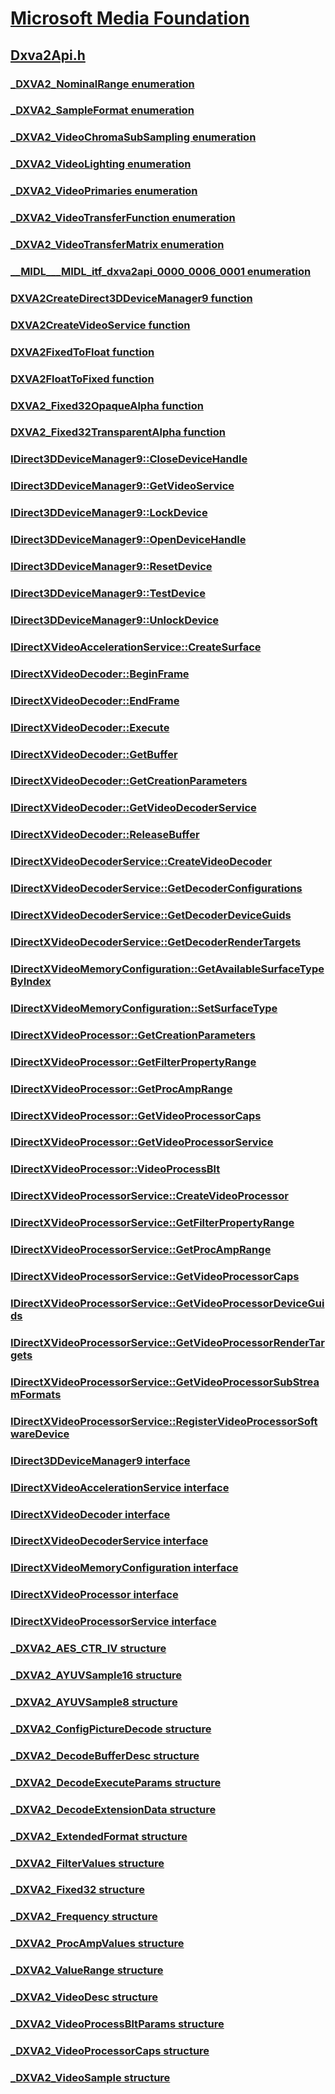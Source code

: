 # [Microsoft Media Foundation](../_mf/index.md)
## [Dxva2Api.h](index.md)
### [_DXVA2_NominalRange enumeration](../dxva2api/ne-dxva2api-_dxva2_nominalrange.md)
### [_DXVA2_SampleFormat enumeration](../dxva2api/ne-dxva2api-_dxva2_sampleformat.md)
### [_DXVA2_VideoChromaSubSampling enumeration](../dxva2api/ne-dxva2api-_dxva2_videochromasubsampling.md)
### [_DXVA2_VideoLighting enumeration](../dxva2api/ne-dxva2api-_dxva2_videolighting.md)
### [_DXVA2_VideoPrimaries enumeration](../dxva2api/ne-dxva2api-_dxva2_videoprimaries.md)
### [_DXVA2_VideoTransferFunction enumeration](../dxva2api/ne-dxva2api-_dxva2_videotransferfunction.md)
### [_DXVA2_VideoTransferMatrix enumeration](../dxva2api/ne-dxva2api-_dxva2_videotransfermatrix.md)
### [__MIDL___MIDL_itf_dxva2api_0000_0006_0001 enumeration](../dxva2api/ne-dxva2api-__midl___midl_itf_dxva2api_0000_0006_0001.md)
### [DXVA2CreateDirect3DDeviceManager9 function](../dxva2api/nf-dxva2api-dxva2createdirect3ddevicemanager9.md)
### [DXVA2CreateVideoService function](../dxva2api/nf-dxva2api-dxva2createvideoservice.md)
### [DXVA2FixedToFloat function](../dxva2api/nf-dxva2api-dxva2fixedtofloat.md)
### [DXVA2FloatToFixed function](../dxva2api/nf-dxva2api-dxva2floattofixed.md)
### [DXVA2_Fixed32OpaqueAlpha function](../dxva2api/nf-dxva2api-dxva2_fixed32opaquealpha.md)
### [DXVA2_Fixed32TransparentAlpha function](../dxva2api/nf-dxva2api-dxva2_fixed32transparentalpha.md)
### [IDirect3DDeviceManager9::CloseDeviceHandle](../dxva2api/nf-dxva2api-idirect3ddevicemanager9-closedevicehandle.md)
### [IDirect3DDeviceManager9::GetVideoService](../dxva2api/nf-dxva2api-idirect3ddevicemanager9-getvideoservice.md)
### [IDirect3DDeviceManager9::LockDevice](../dxva2api/nf-dxva2api-idirect3ddevicemanager9-lockdevice.md)
### [IDirect3DDeviceManager9::OpenDeviceHandle](../dxva2api/nf-dxva2api-idirect3ddevicemanager9-opendevicehandle.md)
### [IDirect3DDeviceManager9::ResetDevice](../dxva2api/nf-dxva2api-idirect3ddevicemanager9-resetdevice.md)
### [IDirect3DDeviceManager9::TestDevice](../dxva2api/nf-dxva2api-idirect3ddevicemanager9-testdevice.md)
### [IDirect3DDeviceManager9::UnlockDevice](../dxva2api/nf-dxva2api-idirect3ddevicemanager9-unlockdevice.md)
### [IDirectXVideoAccelerationService::CreateSurface](../dxva2api/nf-dxva2api-idirectxvideoaccelerationservice-createsurface.md)
### [IDirectXVideoDecoder::BeginFrame](../dxva2api/nf-dxva2api-idirectxvideodecoder-beginframe.md)
### [IDirectXVideoDecoder::EndFrame](../dxva2api/nf-dxva2api-idirectxvideodecoder-endframe.md)
### [IDirectXVideoDecoder::Execute](../dxva2api/nf-dxva2api-idirectxvideodecoder-execute.md)
### [IDirectXVideoDecoder::GetBuffer](../dxva2api/nf-dxva2api-idirectxvideodecoder-getbuffer.md)
### [IDirectXVideoDecoder::GetCreationParameters](../dxva2api/nf-dxva2api-idirectxvideodecoder-getcreationparameters.md)
### [IDirectXVideoDecoder::GetVideoDecoderService](../dxva2api/nf-dxva2api-idirectxvideodecoder-getvideodecoderservice.md)
### [IDirectXVideoDecoder::ReleaseBuffer](../dxva2api/nf-dxva2api-idirectxvideodecoder-releasebuffer.md)
### [IDirectXVideoDecoderService::CreateVideoDecoder](../dxva2api/nf-dxva2api-idirectxvideodecoderservice-createvideodecoder.md)
### [IDirectXVideoDecoderService::GetDecoderConfigurations](../dxva2api/nf-dxva2api-idirectxvideodecoderservice-getdecoderconfigurations.md)
### [IDirectXVideoDecoderService::GetDecoderDeviceGuids](../dxva2api/nf-dxva2api-idirectxvideodecoderservice-getdecoderdeviceguids.md)
### [IDirectXVideoDecoderService::GetDecoderRenderTargets](../dxva2api/nf-dxva2api-idirectxvideodecoderservice-getdecoderrendertargets.md)
### [IDirectXVideoMemoryConfiguration::GetAvailableSurfaceTypeByIndex](../dxva2api/nf-dxva2api-idirectxvideomemoryconfiguration-getavailablesurfacetypebyindex.md)
### [IDirectXVideoMemoryConfiguration::SetSurfaceType](../dxva2api/nf-dxva2api-idirectxvideomemoryconfiguration-setsurfacetype.md)
### [IDirectXVideoProcessor::GetCreationParameters](../dxva2api/nf-dxva2api-idirectxvideoprocessor-getcreationparameters.md)
### [IDirectXVideoProcessor::GetFilterPropertyRange](../dxva2api/nf-dxva2api-idirectxvideoprocessor-getfilterpropertyrange.md)
### [IDirectXVideoProcessor::GetProcAmpRange](../dxva2api/nf-dxva2api-idirectxvideoprocessor-getprocamprange.md)
### [IDirectXVideoProcessor::GetVideoProcessorCaps](../dxva2api/nf-dxva2api-idirectxvideoprocessor-getvideoprocessorcaps.md)
### [IDirectXVideoProcessor::GetVideoProcessorService](../dxva2api/nf-dxva2api-idirectxvideoprocessor-getvideoprocessorservice.md)
### [IDirectXVideoProcessor::VideoProcessBlt](../dxva2api/nf-dxva2api-idirectxvideoprocessor-videoprocessblt.md)
### [IDirectXVideoProcessorService::CreateVideoProcessor](../dxva2api/nf-dxva2api-idirectxvideoprocessorservice-createvideoprocessor.md)
### [IDirectXVideoProcessorService::GetFilterPropertyRange](../dxva2api/nf-dxva2api-idirectxvideoprocessorservice-getfilterpropertyrange.md)
### [IDirectXVideoProcessorService::GetProcAmpRange](../dxva2api/nf-dxva2api-idirectxvideoprocessorservice-getprocamprange.md)
### [IDirectXVideoProcessorService::GetVideoProcessorCaps](../dxva2api/nf-dxva2api-idirectxvideoprocessorservice-getvideoprocessorcaps.md)
### [IDirectXVideoProcessorService::GetVideoProcessorDeviceGuids](../dxva2api/nf-dxva2api-idirectxvideoprocessorservice-getvideoprocessordeviceguids.md)
### [IDirectXVideoProcessorService::GetVideoProcessorRenderTargets](../dxva2api/nf-dxva2api-idirectxvideoprocessorservice-getvideoprocessorrendertargets.md)
### [IDirectXVideoProcessorService::GetVideoProcessorSubStreamFormats](../dxva2api/nf-dxva2api-idirectxvideoprocessorservice-getvideoprocessorsubstreamformats.md)
### [IDirectXVideoProcessorService::RegisterVideoProcessorSoftwareDevice](../dxva2api/nf-dxva2api-idirectxvideoprocessorservice-registervideoprocessorsoftwaredevice.md)
### [IDirect3DDeviceManager9 interface](../dxva2api/nn-dxva2api-idirect3ddevicemanager9.md)
### [IDirectXVideoAccelerationService interface](../dxva2api/nn-dxva2api-idirectxvideoaccelerationservice.md)
### [IDirectXVideoDecoder interface](../dxva2api/nn-dxva2api-idirectxvideodecoder.md)
### [IDirectXVideoDecoderService interface](../dxva2api/nn-dxva2api-idirectxvideodecoderservice.md)
### [IDirectXVideoMemoryConfiguration interface](../dxva2api/nn-dxva2api-idirectxvideomemoryconfiguration.md)
### [IDirectXVideoProcessor interface](../dxva2api/nn-dxva2api-idirectxvideoprocessor.md)
### [IDirectXVideoProcessorService interface](../dxva2api/nn-dxva2api-idirectxvideoprocessorservice.md)
### [_DXVA2_AES_CTR_IV structure](../dxva2api/ns-dxva2api-_dxva2_aes_ctr_iv.md)
### [_DXVA2_AYUVSample16 structure](../dxva2api/ns-dxva2api-_dxva2_ayuvsample16.md)
### [_DXVA2_AYUVSample8 structure](../dxva2api/ns-dxva2api-_dxva2_ayuvsample8.md)
### [_DXVA2_ConfigPictureDecode structure](../dxva2api/ns-dxva2api-_dxva2_configpicturedecode.md)
### [_DXVA2_DecodeBufferDesc structure](../dxva2api/ns-dxva2api-_dxva2_decodebufferdesc.md)
### [_DXVA2_DecodeExecuteParams structure](../dxva2api/ns-dxva2api-_dxva2_decodeexecuteparams.md)
### [_DXVA2_DecodeExtensionData structure](../dxva2api/ns-dxva2api-_dxva2_decodeextensiondata.md)
### [_DXVA2_ExtendedFormat structure](../dxva2api/ns-dxva2api-_dxva2_extendedformat.md)
### [_DXVA2_FilterValues structure](../dxva2api/ns-dxva2api-_dxva2_filtervalues.md)
### [_DXVA2_Fixed32 structure](../dxva2api/ns-dxva2api-_dxva2_fixed32.md)
### [_DXVA2_Frequency structure](../dxva2api/ns-dxva2api-_dxva2_frequency.md)
### [_DXVA2_ProcAmpValues structure](../dxva2api/ns-dxva2api-_dxva2_procampvalues.md)
### [_DXVA2_ValueRange structure](../dxva2api/ns-dxva2api-_dxva2_valuerange.md)
### [_DXVA2_VideoDesc structure](../dxva2api/ns-dxva2api-_dxva2_videodesc.md)
### [_DXVA2_VideoProcessBltParams structure](../dxva2api/ns-dxva2api-_dxva2_videoprocessbltparams.md)
### [_DXVA2_VideoProcessorCaps structure](../dxva2api/ns-dxva2api-_dxva2_videoprocessorcaps.md)
### [_DXVA2_VideoSample structure](../dxva2api/ns-dxva2api-_dxva2_videosample.md)

